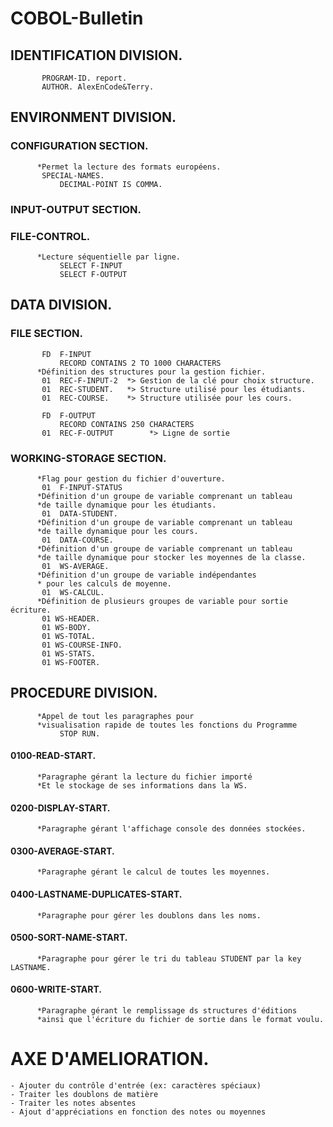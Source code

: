 # COBOL-Bulletin
## IDENTIFICATION DIVISION.
```cobol
       PROGRAM-ID. report.
       AUTHOR. AlexEnCode&Terry.
```
## ENVIRONMENT DIVISION.
### CONFIGURATION SECTION.
```cobol
      *Permet la lecture des formats européens.
       SPECIAL-NAMES.
           DECIMAL-POINT IS COMMA.
```
### INPUT-OUTPUT SECTION.
### FILE-CONTROL.
```cobol
      *Lecture séquentielle par ligne.
           SELECT F-INPUT
           SELECT F-OUTPUT

```
## DATA DIVISION.
### FILE SECTION.
```cobol
       FD  F-INPUT
           RECORD CONTAINS 2 TO 1000 CHARACTERS 
      *Définition des structures pour la gestion fichier.
       01  REC-F-INPUT-2  *> Gestion de la clé pour choix structure.
       01  REC-STUDENT.   *> Structure utilisé pour les étudiants.
       01  REC-COURSE.    *> Structure utilisée pour les cours.

       FD  F-OUTPUT
           RECORD CONTAINS 250 CHARACTERS
       01  REC-F-OUTPUT        *> Ligne de sortie
```
### WORKING-STORAGE SECTION.
```cobol
      *Flag pour gestion du fichier d'ouverture.
       01  F-INPUT-STATUS
      *Définition d'un groupe de variable comprenant un tableau
      *de taille dynamique pour les étudiants.
       01  DATA-STUDENT.
      *Définition d'un groupe de variable comprenant un tableau
      *de taille dynamique pour les cours.
       01  DATA-COURSE.
      *Définition d'un groupe de variable comprenant un tableau
      *de taille dynamique pour stocker les moyennes de la classe.
       01  WS-AVERAGE.
      *Définition d'un groupe de variable indépendantes
      * pour les calculs de moyenne.
       01  WS-CALCUL.
      *Définition de plusieurs groupes de variable pour sortie écriture.
       01 WS-HEADER.
       01 WS-BODY.
       01 WS-TOTAL.
       01 WS-COURSE-INFO.
       01 WS-STATS.
       01 WS-FOOTER.
```
## PROCEDURE DIVISION.
```cobol
      *Appel de tout les paragraphes pour
      *visualisation rapide de toutes les fonctions du Programme
           STOP RUN.
```
#### 0100-READ-START.
```cobol
      *Paragraphe gérant la lecture du fichier importé
      *Et le stockage de ses informations dans la WS.
```
#### 0200-DISPLAY-START.
```cobol
      *Paragraphe gérant l'affichage console des données stockées.
```
#### 0300-AVERAGE-START.
```cobol
      *Paragraphe gérant le calcul de toutes les moyennes.
```
#### 0400-LASTNAME-DUPLICATES-START.
```cobol
      *Paragraphe pour gérer les doublons dans les noms.
```
#### 0500-SORT-NAME-START.
```cobol
      *Paragraphe pour gérer le tri du tableau STUDENT par la key LASTNAME.
```
#### 0600-WRITE-START.
```cobol
      *Paragraphe gérant le remplissage ds structures d'éditions
      *ainsi que l'écriture du fichier de sortie dans le format voulu.
```
# AXE D'AMELIORATION.
```
- Ajouter du contrôle d'entrée (ex: caractères spéciaux)
- Traiter les doublons de matière
- Traiter les notes absentes
- Ajout d'appréciations en fonction des notes ou moyennes
```
